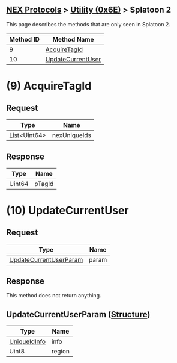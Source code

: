 ## [NEX Protocols](NEX-Protocols.md) > [Utility (0x6E)](Utility-Protocol.md) > Splatoon 2

This page describes the methods that are only seen in Splatoon 2.

| Method ID | Method Name |
| --- | --- |
| 9 | [AcquireTagId](#9-acquiretagid) |
| 10 | [UpdateCurrentUser](#10-updatecurrentuser) |

# (9) AcquireTagId
## Request
| Type | Name |
| --- | --- |
| [List](NEX-Common-Types.md#list)&lt;Uint64&gt; | nexUniqueIds |

## Response
| Type | Name |
| --- | --- |
| Uint64 | pTagId |

# (10) UpdateCurrentUser
## Request
| Type | Name |
| --- | --- |
| [UpdateCurrentUserParam](#updatecurrentuserparam-structure) | param |

## Response
This method does not return anything.

## UpdateCurrentUserParam ([Structure](NEX-Common-Types.md#structure))
| Type | Name |
| --- | --- |
| [UniqueIdInfo](Utility-Protocol.md#uniqueidinfo-structure) | info |
| Uint8 | region |